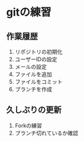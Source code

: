 # gitの練習

## 作業履歴
1. リポジトリの初期化
2. ユーザーIDの設定
3. メールの設定
4. ファイルを追加
5. ファイルをコミット
6. ブランチを作成

## 久しぶりの更新
1. Forkの練習
2. ブランチ切れているか確認
